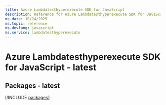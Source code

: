 ```yaml
---
title: Azure Lambdatesthyperexecute SDK for JavaScript
description: Reference for Azure Lambdatesthyperexecute SDK for JavaScript
ms.date: 10/24/2025
ms.topic: reference
ms.devlang: javascript
ms.service: lambdatesthyperexecute
---
```

# Azure Lambdatesthyperexecute SDK for JavaScript - latest
## Packages - latest
[!INCLUDE [packages](lambdatesthyperexecute-index.md)]